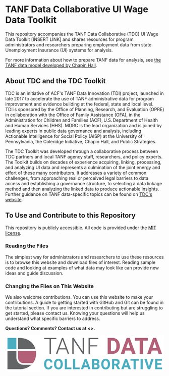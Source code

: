 # TANF Data Collaborative UI Wage Data Toolkit
This repository accompanies the TANF Data Collaborative (TDC) UI Wage Data Toolkit [INSERT LINK] and shares resources for program administrators and researchers preparing employment data from state Unemployment Insurance (UI) systems for analysis.

For more information about how to prepare TANF data for analysis, see [the TANF data model developed by Chapin Hall](https://www.chapinhall.org/wp-content/uploads/IB_FSSDC_082917.pdf). 

## About TDC and the TDC Toolkit
TDC is an initiative of ACF's TANF Data Innovation (TDI) project, launched in late 2017 to accelerate the use of TANF administrative data for program improvement and evidence building at the federal, state and local level. TDI is sponsored by the Office of Planning, Research, and Evaluation (OPRE) in collaboration with the Office of Family Assistance (OFA), in the Administration for Children and Families (ACF), U.S. Department of Health and Human Services (HHS). MDRC is the lead organization and is joined by leading experts in public data governance and analysis, including Actionable Intelligence for Social Policy (AISP) at the University of Pennsylvania, the Coleridge Initiative, Chapin Hall, and Public Strategies. 

The TDC Toolkit was developed through a collaborative process between TDC partners and local TANF agency staff, researchers, and policy experts. The Toolkit builds on decades of experience acquiring, linking, processing, and analyzing UI data and represents a culmination of the joint energy and effort of these many contributors. It addresses a variety of common challenges, from approaching real or perceived legal barriers to data access and establishing a governance structure, to selecting a data linkage method and then analyzing the linked data to produce actionable insights. Further guidance on TANF data-specific topics can be found on [TDC's website](https://www.tanfdata.org/content/tanf-data-model?category%5B%5D=3). 

## To Use and Contribute to this Repository 
This repository is publicly accessible. All code is provided under the [MIT license](https://github.com/mdrc-cdi/TDC/blob/main/LICENSE).

### Reading the Files
The simplest way for administrators and researchers to use these resources is to browse this website and download files of interest. Reading sample code and looking at examples of what data may look like can provide new ideas and guide discussion.

### Changing the Files on This Website
We also welcome contributions. You can use this website to make your contributions. A guide to getting started with GitHub and Git can be found in the tutorial section. If you are interested in contributing but are struggling to get started, please contact us. Knowing your questions will help us understand what specific barriers to address.

**Questions? Comments? Contact us at <>.**


![TDC logo](tdc-logo.png)
